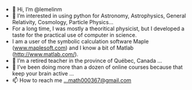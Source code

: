 - 👋 Hi, I’m @lemelinm
- 👀 I’m interested in using python for Astronomy, Astrophysics, General Relativity, Cosmology, Particle Physics... 
- For a long time, I was mostly a theoritical physicist, but I developed a taste for the practical use of computer in science. 
- I am a user of the symbolic calculation software Maple (www.maplesoft.com) and I know a bit of Matlab (http://www.matlab.com/).
- 🌱 I’m a retired teacher in the province of Québec, Canada ...
- 💞️ I’ve been doing more than a dozen of online courses because that keep your brain active ...
- 📫 How to reach me ...math000367@gmail.com

<!---
lemelinm/lemelinm is a ✨ special ✨ repository because its `README.md` (this file) appears on your GitHub profile.
You can click the Preview link to take a look at your changes.
--->
